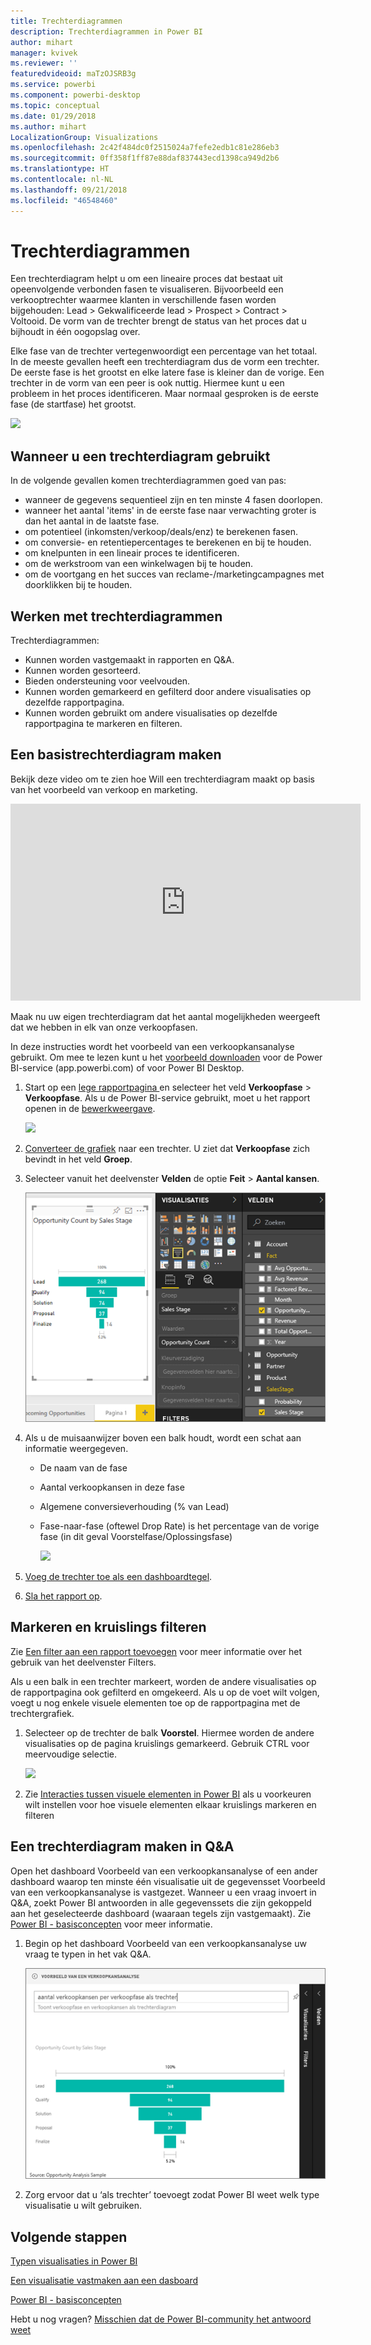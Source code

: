 ```yaml
---
title: Trechterdiagrammen
description: Trechterdiagrammen in Power BI
author: mihart
manager: kvivek
ms.reviewer: ''
featuredvideoid: maTzOJSRB3g
ms.service: powerbi
ms.component: powerbi-desktop
ms.topic: conceptual
ms.date: 01/29/2018
ms.author: mihart
LocalizationGroup: Visualizations
ms.openlocfilehash: 2c42f484dc0f2515024a7fefe2edb1c81e286eb3
ms.sourcegitcommit: 0ff358f1ff87e88daf837443ecd1398ca949d2b6
ms.translationtype: HT
ms.contentlocale: nl-NL
ms.lasthandoff: 09/21/2018
ms.locfileid: "46548460"
---
```

# <a name="funnel-charts"></a>Trechterdiagrammen
Een trechterdiagram helpt u om een lineaire proces dat bestaat uit opeenvolgende verbonden fasen te visualiseren. Bijvoorbeeld een verkooptrechter waarmee klanten in verschillende fasen worden bijgehouden: Lead \> Gekwalificeerde lead \> Prospect \> Contract \> Voltooid.  De vorm van de trechter brengt de status van het proces dat u bijhoudt in één oogopslag over.

Elke fase van de trechter vertegenwoordigt een percentage van het totaal. In de meeste gevallen heeft een trechterdiagram dus de vorm een trechter. De eerste fase is het grootst en elke latere fase is kleiner dan de vorige.  Een trechter in de vorm van een peer is ook nuttig. Hiermee kunt u een probleem in het proces identificeren.  Maar normaal gesproken is de eerste fase (de startfase) het grootst.

![](media/power-bi-visualization-funnel-charts/funnelplain.png)

## <a name="when-to-use-a-funnel-chart"></a>Wanneer u een trechterdiagram gebruikt
In de volgende gevallen komen trechterdiagrammen goed van pas:

* wanneer de gegevens sequentieel zijn en ten minste 4 fasen doorlopen.
* wanneer het aantal 'items' in de eerste fase naar verwachting groter is dan het aantal in de laatste fase.
* om potentieel (inkomsten/verkoop/deals/enz) te berekenen fasen.
* om conversie- en retentiepercentages te berekenen en bij te houden.
* om knelpunten in een lineair proces te identificeren.
* om de werkstroom van een winkelwagen bij te houden.
* om de voortgang en het succes van reclame-/marketingcampagnes met doorklikken bij te houden.

## <a name="working-with-funnel-charts"></a>Werken met trechterdiagrammen
Trechterdiagrammen:

* Kunnen worden vastgemaakt in rapporten en Q&A.
* Kunnen worden gesorteerd.
* Bieden ondersteuning voor veelvouden.
* Kunnen worden gemarkeerd en gefilterd door andere visualisaties op dezelfde rapportpagina.
* Kunnen worden gebruikt om andere visualisaties op dezelfde rapportpagina te markeren en filteren.

## <a name="create-a-basic-funnel-chart"></a>Een basistrechterdiagram maken
Bekijk deze video om te zien hoe Will een trechterdiagram maakt op basis van het voorbeeld van verkoop en marketing.

<iframe width="560" height="315" src="https://www.youtube.com/embed/qKRZPBnaUXM" frameborder="0" allow="autoplay; encrypted-media" allowfullscreen></iframe>


Maak nu uw eigen trechterdiagram dat het aantal mogelijkheden weergeeft dat we hebben in elk van onze verkoopfasen.

In deze instructies wordt het voorbeeld van een verkoopkansanalyse gebruikt. Om mee te lezen kunt u het [voorbeeld downloaden](../sample-datasets.md) voor de Power BI-service (app.powerbi.com) of voor Power BI Desktop.   

1. Start op een [lege rapportpagina ](../power-bi-report-add-page.md) en selecteer het veld **Verkoopfase** \> **Verkoopfase**. Als u de Power BI-service gebruikt, moet u het rapport openen in de [bewerkweergave](../service-interact-with-a-report-in-editing-view.md).
   
    ![](media/power-bi-visualization-funnel-charts/funnelselectfield_new.png)
2. [Converteer de grafiek](power-bi-report-change-visualization-type.md) naar een trechter. U ziet dat **Verkoopfase** zich bevindt in het veld **Groep**. 
3. Selecteer vanuit het deelvenster **Velden** de optie **Feit** \> **Aantal kansen**.
   
    ![](media/power-bi-visualization-funnel-charts/power-bi-funnel.png)
4. Als u de muisaanwijzer boven een balk houdt, wordt een schat aan informatie weergegeven.
   
   * De naam van de fase
   * Aantal verkoopkansen in deze fase
   * Algemene conversieverhouding (% van Lead) 
   * Fase-naar-fase (oftewel Drop Rate) is het percentage van de vorige fase (in dit geval Voorstelfase/Oplossingsfase)
     
     ![](media/power-bi-visualization-funnel-charts/funnelhover_new.png)
5. [Voeg de trechter toe als een dashboardtegel](../consumer/end-user-tiles.md). 
6. [Sla het rapport op](../service-report-save.md).

## <a name="highlighting-and-cross-filtering"></a>Markeren en kruislings filteren
Zie [Een filter aan een rapport toevoegen](../power-bi-report-add-filter.md) voor meer informatie over het gebruik van het deelvenster Filters.

Als u een balk in een trechter markeert, worden de andere visualisaties op de rapportpagina ook gefilterd en omgekeerd. Als u op de voet wilt volgen, voegt u nog enkele visuele elementen toe op de rapportpagina met de trechtergrafiek.

1. Selecteer op de trechter de balk **Voorstel**. Hiermee worden de andere visualisaties op de pagina kruislings gemarkeerd. Gebruik CTRL voor meervoudige selectie.
   
   ![](media/power-bi-visualization-funnel-charts/funnelchartnoowl.gif)
2. Zie [Interacties tussen visuele elementen in Power BI](../consumer/end-user-interactions.md) als u voorkeuren wilt instellen voor hoe visuele elementen elkaar kruislings markeren en filteren

## <a name="create-a-funnel-chart-in-qa"></a>Een trechterdiagram maken in Q&A
Open het dashboard Voorbeeld van een verkoopkansanalyse of een ander dashboard waarop ten minste één visualisatie uit de gegevensset Voorbeeld van een verkoopkansanalyse is vastgezet.  Wanneer u een vraag invoert in Q&A, zoekt Power BI antwoorden in alle gegevenssets die zijn gekoppeld aan het geselecteerde dashboard (waaraan tegels zijn vastgemaakt). Zie [Power BI - basisconcepten](../consumer/end-user-basic-concepts.md) voor meer informatie.

1. Begin op het dashboard Voorbeeld van een verkoopkansanalyse uw vraag te typen in het vak Q&A.
   
   ![](media/power-bi-visualization-funnel-charts/funnelfromqna_new.png)
   
2. Zorg ervoor dat u ‘als trechter’ toevoegt zodat Power BI weet welk type visualisatie u wilt gebruiken.

## <a name="next-steps"></a>Volgende stappen
[Typen visualisaties in Power BI](power-bi-visualization-types-for-reports-and-q-and-a.md)

[Een visualisatie vastmaken aan een dasboard](../service-dashboard-pin-tile-from-report.md)

[Power BI - basisconcepten](../consumer/end-user-basic-concepts.md)

Hebt u nog vragen? [Misschien dat de Power BI-community het antwoord weet](http://community.powerbi.com/)

